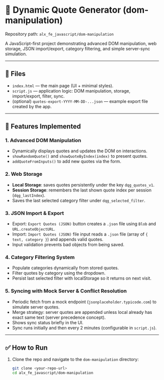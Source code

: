 # 🌟 Dynamic Quote Generator (dom-manipulation)

Repository path: `alx_fe_javascript/dom-manipulation`

A JavaScript-first project demonstrating advanced DOM manipulation, web storage, JSON import/export, category filtering, and simple server-sync simulation.

---

## 📁 Files

- `index.html` — the main page (UI + minimal styles).
- `script.js` — application logic: DOM manipulation, storage, import/export, filter, sync.
- (optional) `quotes-export-YYYY-MM-DD-...json` — example export file created by the app.

---

## 🔧 Features Implemented

### 1. Advanced DOM Manipulation
- Dynamically displays quotes and updates the DOM on interactions.
- `showRandomQuote()` and `showQuoteByIndex(index)` to present quotes.
- `addQuoteFromInputs()` to add new quotes via the form.

### 2. Web Storage
- **Local Storage**: saves quotes persistently under the key `dqg_quotes_v1`.
- **Session Storage**: remembers the last shown quote index per session (`dqg_lastIndex`).
- Saves the last selected category filter under `dqg_selected_filter`.

### 3. JSON Import & Export
- Export: `Export Quotes (JSON)` button creates a `.json` file using `Blob` and `URL.createObjectURL`.
- Import: `Import Quotes (JSON)` file input reads a `.json` file (array of `{ text, category }`) and appends valid quotes.
- Input validation prevents bad objects from being saved.

### 4. Category Filtering System
- Populate categories dynamically from stored quotes.
- Filter quotes by category using the dropdown.
- Persist last selected filter with localStorage so it returns on next visit.

### 5. Syncing with Mock Server & Conflict Resolution
- Periodic fetch from a mock endpoint (`jsonplaceholder.typicode.com`) to simulate server quotes.
- Merge strategy: server quotes are appended unless local already has exact same text (server precedence concept).
- Shows sync status briefly in the UI.
- Sync runs initially and then every 2 minutes (configurable in `script.js`).

---

## ✅ How to Run

1. Clone the repo and navigate to the `dom-manipulation` directory:
   ```bash
   git clone <your-repo-url>
   cd alx_fe_javascript/dom-manipulation
